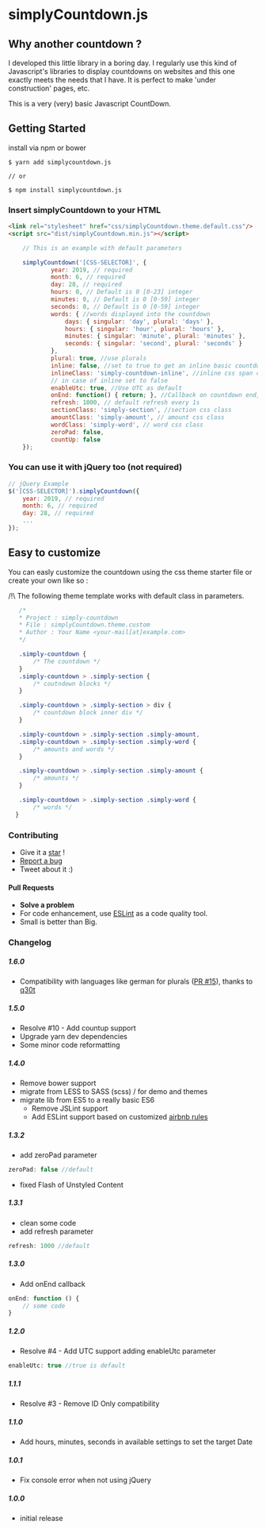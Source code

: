 # simplyCountdown.js

## Why another countdown ?

I developed this little library in a boring day. I regularly use this kind of Javascript's libraries to display countdowns on websites and this one exactly meets the needs that I have. It is perfect to make 'under construction' pages, etc.

This is a very (very) basic Javascript CountDown.

## Getting Started

install via npm or bower

```
$ yarn add simplycountdown.js

// or

$ npm install simplycountdown.js
```

### Insert simplyCountdown to your HTML

```html
<link rel="stylesheet" href="css/simplyCountdown.theme.default.css"/>
<script src="dist/simplyCountdown.min.js"></script>
```
```javascript
    // This is an example with default parameters

    simplyCountdown('[CSS-SELECTOR]', {
            year: 2019, // required
            month: 6, // required
            day: 28, // required
            hours: 0, // Default is 0 [0-23] integer
            minutes: 0, // Default is 0 [0-59] integer
            seconds: 0, // Default is 0 [0-59] integer
            words: { //words displayed into the countdown
                days: { singular: 'day', plural: 'days' },
                hours: { singular: 'hour', plural: 'hours' },
                minutes: { singular: 'minute', plural: 'minutes' },
                seconds: { singular: 'second', plural: 'seconds' }
            },
            plural: true, //use plurals
            inline: false, //set to true to get an inline basic countdown like : 24 days, 4 hours, 2 minutes, 5 seconds
            inlineClass: 'simply-countdown-inline', //inline css span class in case of inline = true
            // in case of inline set to false
            enableUtc: true, //Use UTC as default
            onEnd: function() { return; }, //Callback on countdown end, put your own function here
            refresh: 1000, // default refresh every 1s
            sectionClass: 'simply-section', //section css class
            amountClass: 'simply-amount', // amount css class
            wordClass: 'simply-word', // word css class
            zeroPad: false,
            countUp: false
    });
```

### You can use it with jQuery too (not required)

```javascript
// jQuery Example
$('[CSS-SELECTOR]').simplyCountdown({
    year: 2019, // required
    month: 6, // required
    day: 28, // required
    ...
});
```

## Easy to customize

You can easly customize the countdown using the css theme starter file or create your own like so :

/!\ The following theme template works with default class in parameters.

 ```css
    /*
    * Project : simply-countdown
    * File : simplyCountdown.theme.custom
    * Author : Your Name <your-mail[at]example.com>
    */

    .simply-countdown {
        /* The countdown */
    }
    .simply-countdown > .simply-section {
        /* coutndown blocks */
    }

    .simply-countdown > .simply-section > div {
        /* countdown block inner div */
    }

    .simply-countdown > .simply-section .simply-amount,
    .simply-countdown > .simply-section .simply-word {
        /* amounts and words */
    }

    .simply-countdown > .simply-section .simply-amount {
        /* amounts */
    }

    .simply-countdown > .simply-section .simply-word {
        /* words */
   }
```

### Contributing
- Give it a [star](https://github.com/VincentLoy/simplyCountdown.js/stargazers) !
- [Report a bug](https://github.com/VincentLoy/simplyCountdown.js/issues)
- Tweet about it :)

#### Pull Requests
- **Solve a problem**
- For code enhancement, use [ESLint](https://eslint.org/) as a code quality tool.
- Small is better than Big.

### Changelog

##### 1.6.0
- Compatibility with languages like german for plurals ([PR #15](https://github.com/VincentLoy/simplyCountdown.js/pull/15)), thanks to [q30t](https://github.com/q30t)

##### 1.5.0
- Resolve #10 - Add countup support
- Upgrade yarn dev dependencies
- Some minor code reformatting

##### 1.4.0
- Remove bower support
- migrate from LESS to SASS (scss) / for demo and themes
- migrate lib from ES5 to a really basic ES6
    - Remove JSLint support
    - Add ESLint support based on customized [airbnb rules](https://www.npmjs.com/package/eslint-config-airbnb-base)

##### 1.3.2
- add zeroPad parameter
```javascript
zeroPad: false //default
```
- fixed Flash of Unstyled Content

##### 1.3.1
- clean some code
- add refresh parameter
```javascript
refresh: 1000 //default
```

##### 1.3.0
- Add onEnd callback
```javascript
onEnd: function () {
    // some code
}
```

##### 1.2.0
- Resolve #4 - Add UTC support adding enableUtc parameter
```javascript
enableUtc: true //true is default
```
##### 1.1.1
- Resolve #3 - Remove ID Only compatibility

##### 1.1.0
- Add hours, minutes, seconds in available settings to set the target Date

##### 1.0.1
- Fix console error when not using jQuery

##### 1.0.0
- initial release
